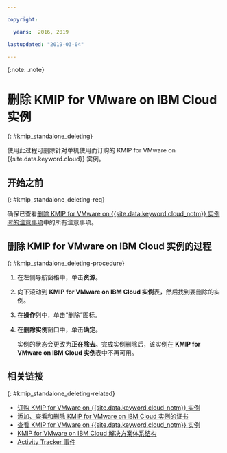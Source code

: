 ```yaml
---

copyright:

  years:  2016, 2019

lastupdated: "2019-03-04"

---
```


{:note: .note}

# 删除 KMIP for VMware on IBM Cloud 实例
{: #kmip_standalone_deleting}

使用此过程可删除针对单机使用而订购的 KMIP for VMware on {{site.data.keyword.cloud}} 实例。

## 开始之前
{: #kmip_standalone_deleting-req}

确保已查看[删除 KMIP for VMware on {{site.data.keyword.cloud_notm}} 实例时的注意事项](/docs/services/vmwaresolutions/services?topic=vmware-solutions-kmip_standalone_considerations)中的所有注意事项。

## 删除 KMIP for VMware on IBM Cloud 实例的过程
{: #kmip_standalone_deleting-procedure}

1. 在左侧导航窗格中，单击**资源**。
2. 向下滚动到 **KMIP for VMware on IBM Cloud 实例**表，然后找到要删除的实例。
3. 在**操作**列中，单击“删除”图标。
4. 在**删除实例**窗口中，单击**确定**。

   实例的状态会更改为**正在除去**。完成实例删除后，该实例在 **KMIP for VMware on IBM Cloud 实例**表中不再可用。

## 相关链接
{: #kmip_standalone_deleting-related}

* [订购 KMIP for VMware on {{site.data.keyword.cloud_notm}} 实例](/docs/services/vmwaresolutions/services?topic=vmware-solutions-kmip_standalone_ordering)
* [添加、查看和删除 KMIP for VMware on IBM Cloud 实例的证书](/docs/services/vmwaresolutions/services?topic=vmware-solutions-kmip_standalone_addingdeletingcert)
* [查看 KMIP for VMware on {{site.data.keyword.cloud_notm}} 实例](/docs/services/vmwaresolutions/services?topic=vmware-solutions-kmip_standalone_viewing)
* [KMIP for VMware on IBM Cloud 解决方案体系结构](/docs/services/vmwaresolutions/archiref/kmip?topic=vmware-solutions-kmip-overview)
* [Activity Tracker 事件](/docs/services/vmwaresolutions/vmonic?topic=vmware-solutions-at-events)

